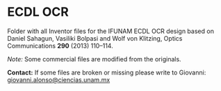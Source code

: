 # ECDL OCR

Folder with all Inventor files for the IFUNAM ECDL OCR design based on Daniel Sahagun, Vasiliki Bolpasi and Wolf von Klitzing, Optics Communications **290** (2013) 110–114.

_Note:_ Some commercial files are modified from the originals.

**Contact:** If some files are broken or missing please write to Giovanni: giovanni.alonso@ciencias.unam.mx
